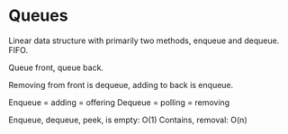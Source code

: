 # Queues

Linear data structure with primarily two methods, enqueue and dequeue. FIFO.

Queue front, queue back.

Removing from front is dequeue, adding to back is enqueue.

Enqueue = adding = offering
Dequeue = polling = removing

Enqueue, dequeue, peek, is empty: O(1)
Contains, removal: O(n)